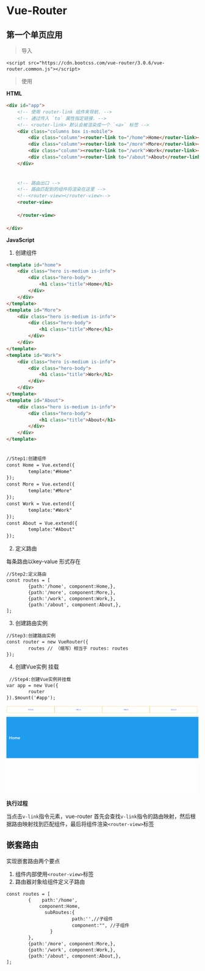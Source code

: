 # Vue-Router

## 第一个单页应用

> 导入

```
<script src="https://cdn.bootcss.com/vue-router/3.0.6/vue-router.common.js"></script>
```

> 使用

**HTML**

```html
<div id="app">
    <!-- 使用 router-link 组件来导航. -->
    <!-- 通过传入 `to` 属性指定链接. -->
    <!-- <router-link> 默认会被渲染成一个 `<a>` 标签 -->
    <div class="columns box is-mobile">
        <div class="column"><router-link to="/home">Home</router-link></div>
        <div class="column"><router-link to="/more">More</router-link></div>
        <div class="column"><router-link to="/work">Work</router-link></div>
        <div class="column"><router-link to="/about">About</router-link></div>
    </div>


    <!-- 路由出口 -->
    <!-- 路由匹配到的组件将渲染在这里 -->
    <!--<router-view></router-view>-->
    <router-view>

    </router-view>

</div>
```


**JavaScript**

1. 创建组件


```html
<template id="home">
    <div class="hero is-medium is-info">
        <div class="hero-body">
            <h1 class="title">Home</h1>
        </div>
    </div>
</template>
<template id="More">
    <div class="hero is-medium is-info">
        <div class="hero-body">
            <h1 class="title">More</h1>
        </div>
    </div>
</template>
<template id="Work">
    <div class="hero is-medium is-info">
        <div class="hero-body">
            <h1 class="title">Work</h1>
        </div>
    </div>
</template>
<template id="About">
    <div class="hero is-medium is-info">
        <div class="hero-body">
            <h1 class="title">About</h1>
        </div>
    </div>
</template>


//Step1:创建组件
const Home = Vue.extend({
		template:"#Home"
});
const More = Vue.extend({
		template:"#More"
});
const Work = Vue.extend({
		template:"#Work"
});
const About = Vue.extend({
		template:"#About"
});
```

2. 定义路由

每条路由以key-value 形式存在

```
//Step2:定义路由
const routes = [
		{path:'/home', component:Home,},
		{path:'/more', component:More,},
		{path:'/work', component:Work,},
		{path:'/about', component:About,},
];
```

3. 创建路由实例

```
//Step3:创建路由实例
const router = new VueRouter({
		routes // （缩写）相当于 routes: routes
});
```

4. 创建Vue实例 挂载

```
 //Step4:创建Vue实例并挂载
var app = new Vue({
		router
}).$mount('#app');
```


![](image/1557206449085.gif)

**执行过程**

当点击`v-link`指令元素，vue-router 首先会查找`v-link`指令的路由映射，然后根据路由映射找到匹配组件，最后将组件渲染`<router-view>`标签

## 嵌套路由

实现嵌套路由两个要点

1. 组件内部使用`<router-view>`标签
2. 路由器对象给组件定义子路由

```
const routes = [
		{    path:'/home', 
		    component:Home,
			  subRoutes:{
						path:'',//子组件
						component:"", //子组件
				}
		},
		{path:'/more', component:More,},
		{path:'/work', component:Work,},
		{path:'/about', component:About,},
];
```




